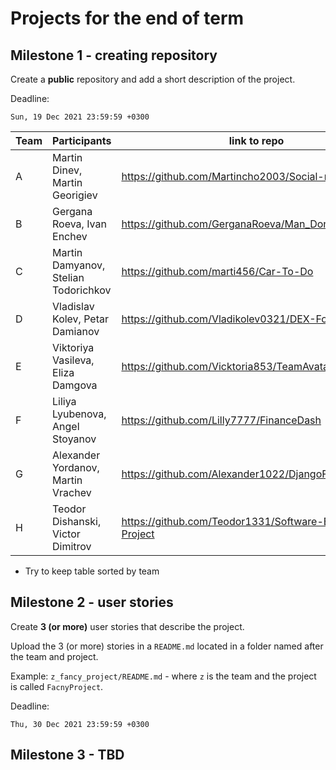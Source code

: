 # Projects for the end of term


## Milestone 1 - creating repository

Create a **public** repository and add a short description of the project.

Deadline:

```
Sun, 19 Dec 2021 23:59:59 +0300
```

| Team | Participants | link to repo |
|------|--------------|--------------|
| A | Martin Dinev, Martin Georigiev | https://github.com/Martincho2003/Social-network |
| B | Gergana Roeva, Ivan Enchev | https://github.com/GerganaRoeva/Man_Don-t_Be_Mad |
| C | Martin Damyanov, Stelian Todorichkov | https://github.com/marti456/Car-To-Do |
| D | Vladislav Kolev, Petar Damianov | https://github.com/Vladikolev0321/DEX-For-NFT |
| E | Viktoriya Vasileva, Eliza Damgova | https://github.com/Vicktoria853/TeamAvatar_Unity_game |
| F | Liliya Lyubenova, Angel Stoyanov | https://github.com/Lilly7777/FinanceDash |
| G | Alexander Yordanov, Martin Vrachev | https://github.com/Alexander1022/DjangoForum |
| H | Teodor Dishanski, Victor Dimitrov | https://github.com/Teodor1331/Software-Engineering-Project |


* Try to keep table sorted by team


## Milestone 2 - user stories

Create **3 (or more)** user stories that describe the project.

Upload the 3 (or more) stories in a `README.md` located in a folder named after the team and project. 

Example: `z_fancy_project/README.md` - where `z` is the team and the project is called `FacnyProject`.


Deadline:

```
Thu, 30 Dec 2021 23:59:59 +0300
```

## Milestone 3 - TBD
